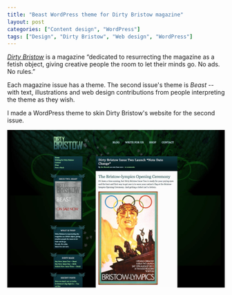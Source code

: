 ```yaml
---
title: "Beast WordPress theme for Dirty Bristow magazine"
layout: post
categories: ["Content design", "WordPress"]
tags: ["Design", "Dirty Bristow", "Web design", "WordPress"]
---
```


_[Dirty Bristow](http://dirtybristow.co.uk/)_ is a magazine “dedicated to resurrecting the magazine as a fetish object, giving creative people the room to let their minds go. No ads. No rules.”

Each magazine issue has a theme. The second issue's theme is _Beast_ -- with text, illustrations and web design contributions from people interpreting the theme as they wish.

I made a WordPress theme to skin Dirty Bristow's website for the second issue.

![Homepage of Dirty Bristow](/assets/2011/05/dirtybristow-full-page-min.jpg)
